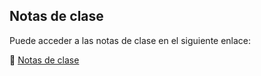 ## Notas de clase

Puede acceder a las notas de clase en el siguiente enlace:

🔗 [Notas de clase](https://epnecuador-my.sharepoint.com/personal/sebastian_sanchez01_epn_edu_ec/_layouts/15/Doc.aspx?sourcedoc={f72c9841-0e89-4b04-8575-cac0ef556d04}&action=edit&wd=target%28Quick%20Notes.one%7C7fa2d850-d854-f347-b226-c049a8341c45%2F%29&wdorigin=717)
